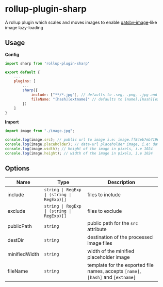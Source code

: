 # rollup-plugin-sharp

A rollup plugin which scales and moves images to enable [gatsby-image](https://www.gatsbyjs.org/packages/gatsby-image/)-like image lazy-loading

## Usage

**Config**

```js
import sharp from 'rollup-plugin-sharp'

export default {
    ...
    plugins: [
        ...
        sharp({
            include: ["**/*.jpg"], // defaults to .svg, .png, .jpg and .gif files
            fileName: "[hash][extname]" // defaults to [name].[hash][extname]
        })
    ]
}
```

**Import**

```js
import image from "./image.jpg";

console.log(image.src); // public url to image i.e: image.ff84eb7eb7196ae2.jpg
console.log(image.placeholder); // data-url placeholder image, i.e: data:image/png;base64,iVBORw0KGgoAAAANSUhEU...
console.log(image.width); // height of the image in pixels, i.e 1024
console.log(image.height); // width of the image in pixels, i.e 1024
```

## Options

| Name          | Type                                       | Description                                                                      |
| ------------- | ------------------------------------------ | -------------------------------------------------------------------------------- |
| include       | `string \| RegExp \| (string \| RegExp)[]` | files to include                                                                 |
| exclude       | `string \| RegExp \| (string \| RegExp)[]` | files to exclude                                                                 |
| publicPath    | `string`                                   | public path for the `src` attribute                                              |
| destDir       | `string`                                   | destination of the processed image files                                         |
| minifiedWidth | `string`                                   | width of the minified placeholder image                                          |
| fileName      | `string`                                   | template for the exported file names, accepts `[name]`, `[hash]` and `[extname]` |
